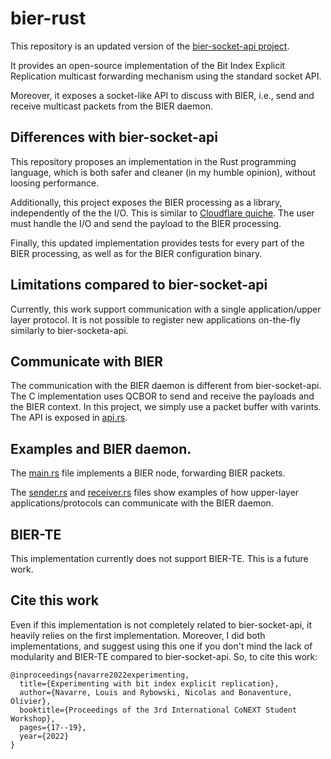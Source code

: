 # bier-rust

This repository is an updated version of the [bier-socket-api project](https://github.com/louisna/bier-socket-api). 

It provides an open-source implementation of the Bit Index Explicit Replication multicast forwarding mechanism using the standard socket API.

Moreover, it exposes a socket-like API to discuss with BIER, i.e., send and receive multicast packets from the BIER daemon.

## Differences with bier-socket-api

This repository proposes an implementation in the Rust programming language, which is both safer and cleaner (in my humble opinion), without loosing performance.

Additionally, this project exposes the BIER processing as a library, independently of the the I/O. This is similar to [Cloudflare quiche](https://github.com/cloudflare/quiche). The user must handle the I/O and send the payload to the BIER processing.

Finally, this updated implementation provides tests for every part of the BIER processing, as well as for the BIER configuration binary.

## Limitations compared to bier-socket-api

Currently, this work support communication with a single application/upper layer protocol. It is not possible to register new applications on-the-fly similarly to bier-socketa-api.

## Communicate with BIER

The communication with the BIER daemon is different from bier-socket-api. The C implementation uses QCBOR to send and receive the payloads and the BIER context. In this project, we simply use a packet buffer with varints. The API is exposed in [api.rs](src/api.rs).

## Examples and BIER daemon.

The [main.rs](src/main.rs) file implements a BIER node, forwarding BIER packets.

The [sender.rs](examples/sender.rs) and [receiver.rs](examples/receiver.rs) files show examples of how upper-layer applications/protocols can communicate with the BIER daemon.

## BIER-TE

This implementation currently does not support BIER-TE. This is a future work.

## Cite this work

Even if this implementation is not completely related to bier-socket-api, it heavily relies on the first implementation. Moreover, I did both implementations, and suggest using this one if you don't mind the lack of modularity and BIER-TE compared to bier-socket-api. So, to cite this work:

```
@inproceedings{navarre2022experimenting,
  title={Experimenting with bit index explicit replication},
  author={Navarre, Louis and Rybowski, Nicolas and Bonaventure, Olivier},
  booktitle={Proceedings of the 3rd International CoNEXT Student Workshop},
  pages={17--19},
  year={2022}
}
```

